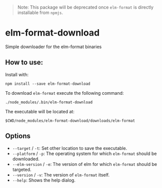 > Note: This package will be deprecated once `elm-format` is directly installable from `npmjs`.

# elm-format-download

Simple downloader for the elm-format binaries

## How to use:

Install with:

```
npm install --save elm-format-download
```

To download `elm-format` execute the following command:

```
./node_modules/.bin/elm-format-download
```

The executable will be located at:

```
$CWD/node_modules/elm-format-download/downloads/elm-format
```

## Options

* `--target` / `-t`: Set other location to save the executable.
* `--platform` / `-p`: The operating system for which `elm-format` should be downloaded.
* `--elm-version` / `-e`: The version of elm for which `elm-format` should be targeted.
* `--version` / `-v`: The version of `elm-format` itself.
* `--help`: Shows the help dialog.
